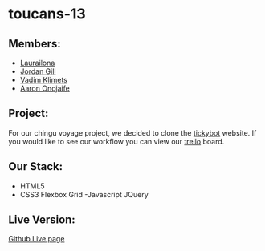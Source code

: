 # toucans-13
## Members:  
- [Laurailona](https://github.com/laurailona)
- [Jordan Gill](https://github.com/FoxyKatka)
- [Vadim Klimets](https://github.com/Fuzzylogics)
- [Aaron Onojaife](https://github.com/AaronOnojaife)

## Project:
For our chingu voyage project, we decided to clone the [tickybot](https://tickybott.herokuapp.com/) website. If you would like to see our workflow you can view our [trello](https://trello.com/b/DbEKhJqZ/tickybot) board.
## Our Stack:
- HTML5
- CSS3
Flexbox
Grid
-Javascript
JQuery

## Live Version:
[Github Live page](https://chingu-voyage3.github.io/toucans-13/)
